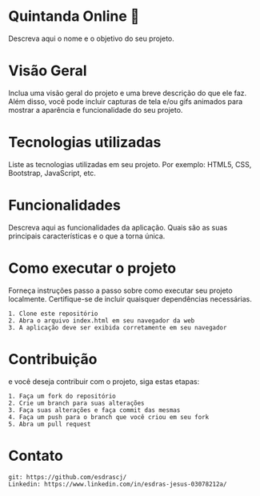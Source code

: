 # Quintanda Online :shopping_cart:
Descreva aqui o nome e o objetivo do seu projeto.


# Visão Geral
Inclua uma visão geral do projeto e uma breve descrição do que ele faz. Além disso, você pode incluir capturas de tela e/ou gifs animados para mostrar a aparência e funcionalidade do seu projeto.

# Tecnologias utilizadas
Liste as tecnologias utilizadas em seu projeto. Por exemplo: HTML5, CSS, Bootstrap, JavaScript, etc.

# Funcionalidades
Descreva aqui as funcionalidades da aplicação. Quais são as suas principais características e o que a torna única.

# Como executar o projeto
Forneça instruções passo a passo sobre como executar seu projeto localmente. Certifique-se de incluir quaisquer dependências necessárias.

    1. Clone este repositório
    2. Abra o arquivo index.html em seu navegador da web
    3. A aplicação deve ser exibida corretamente em seu navegador

# Contribuição
e você deseja contribuir com o projeto, siga estas etapas:

    1. Faça um fork do repositório
    2. Crie um branch para suas alterações
    3. Faça suas alterações e faça commit das mesmas
    4. Faça um push para o branch que você criou em seu fork
    5. Abra um pull request

# Contato
    git: https://github.com/esdrascj/
    Linkedin: https://www.linkedin.com/in/esdras-jesus-03078212a/
